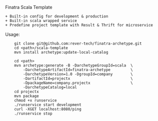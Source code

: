 Finatra Scala Template 

	+ Built-in config for development & production
	+ Built-in scala wrapped service
	+ Predefine project template with Result & Thrift for microservice
	
Usage:
	

		git clone git@github.com:rever-tech/finatra-archetype.git
		cd <path>/scala-template
		mvn install archetype:update-local-catalog
	
		cd <path>
		mvn archetype:generate -B -DarchetypeGroupId=scala 	\
			-DarchetypeArtifactId=finatra-archetype 		\
			-DarchetypeVersion=1.0 -DgroupId=company 		\
			-DartifactId=projectx 							\
			-DpackageName=company.projectx  				\
			-DarchetypeCatalog=local
		cd projectx
		mvn package
		chmod +x runservice
		./runservice start development
		curl -XGET localhost:8080/ping
		./runservice stop
		


